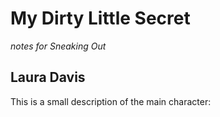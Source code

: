 # My Dirty Little Secret
_notes for Sneaking Out_


## Laura Davis
This is a small description of the main character:


